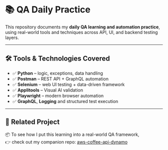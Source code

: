 # 📚 QA Daily Practice

This repository documents my **daily QA learning and automation practice**, using real-world tools and techniques across API, UI, and backend testing layers.

---

## 🛠️ Tools & Technologies Covered

- ✅ **Python** – logic, exceptions, data handling
- ✅ **Postman** – REST API + GraphQL automation
- ✅ **Selenium** – web UI testing + data-driven framework
- ✅ **Applitools** – Visual AI validation
- ✅ **Playwright** – modern browser automation
- ✅ **GraphQL**, **Logging** and structured test execution

---

## 🔗 Related Project

📦 To see how I put this learning into a real-world QA framework,  
👉 check out my companion repo: [aws-coffee-api-dynamo](https://github.com/anu92hooda/aws-coffee-api-dynamo)
